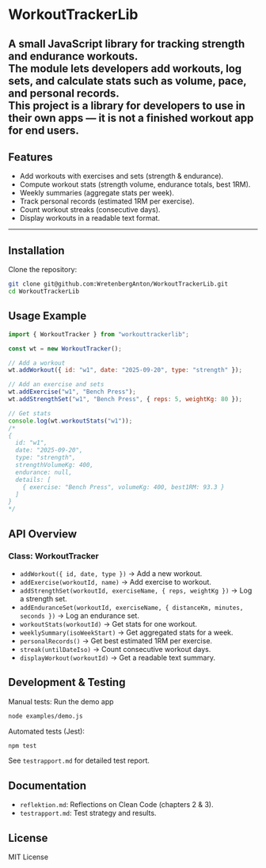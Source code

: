 # WorkoutTrackerLib

A small JavaScript library for tracking strength and endurance workouts.  
The module lets developers add workouts, log sets, and calculate stats such as volume, pace, and personal records.  
This project is a **library** for developers to use in their own apps — it is not a finished workout app for end users.
---

## Features

- Add workouts with exercises and sets (strength & endurance).
- Compute workout stats (strength volume, endurance totals, best 1RM).
- Weekly summaries (aggregate stats per week).
- Track personal records (estimated 1RM per exercise).
- Count workout streaks (consecutive days).
- Display workouts in a readable text format.

---

## Installation

Clone the repository:

```bash
git clone git@github.com:WretenbergAnton/WorkoutTrackerLib.git
cd WorkoutTrackerLib
```

## Usage Example

```js
import { WorkoutTracker } from "workouttrackerlib";

const wt = new WorkoutTracker();

// Add a workout
wt.addWorkout({ id: "w1", date: "2025-09-20", type: "strength" });

// Add an exercise and sets
wt.addExercise("w1", "Bench Press");
wt.addStrengthSet("w1", "Bench Press", { reps: 5, weightKg: 80 });

// Get stats
console.log(wt.workoutStats("w1"));
/*
{
  id: "w1",
  date: "2025-09-20",
  type: "strength",
  strengthVolumeKg: 400,
  endurance: null,
  details: [
    { exercise: "Bench Press", volumeKg: 400, best1RM: 93.3 }
  ]
}
*/
```

## API Overview

### Class: WorkoutTracker

- `addWorkout({ id, date, type })` → Add a new workout.
- `addExercise(workoutId, name)` → Add exercise to workout.
- `addStrengthSet(workoutId, exerciseName, { reps, weightKg })` → Log a strength set.
- `addEnduranceSet(workoutId, exerciseName, { distanceKm, minutes, seconds })` → Log an endurance set.
- `workoutStats(workoutId)` → Get stats for one workout.
- `weeklySummary(isoWeekStart)` → Get aggregated stats for a week.
- `personalRecords()` → Get best estimated 1RM per exercise.
- `streak(untilDateIso)` → Count consecutive workout days.
- `displayWorkout(workoutId)` → Get a readable text summary.

## Development & Testing

Manual tests: Run the demo app

```bash
node examples/demo.js
```

Automated tests (Jest):

```bash
npm test
```

See `testrapport.md` for detailed test report.

## Documentation

- `reflektion.md`: Reflections on Clean Code (chapters 2 & 3).
- `testrapport.md`: Test strategy and results.

## License

MIT License